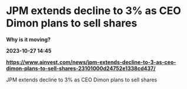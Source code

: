 # JPM extends decline to 3% as CEO Dimon plans to sell shares
**Why is it moving?**

**2023-10-27 14:45**

**https://www.ainvest.com/news/jpm-extends-decline-to-3-as-ceo-dimon-plans-to-sell-shares-23101000d24752e1338cd437/**

JPM extends decline to 3% as CEO Dimon plans to sell shares